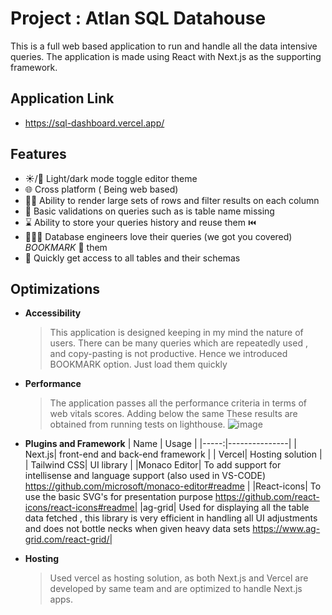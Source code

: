 
# Project : Atlan SQL Datahouse

This is a full web based application to run and handle all the data intensive queries. 
The application is made using React with Next.js as the supporting framework.
 
## Application Link
- https://sql-dashboard.vercel.app/
## Features

- ☀️/🌚 Light/dark mode toggle editor theme
- 🌐 Cross platform ( Being web based) 
- 💪🏼 Ability to render large sets of rows and filter results on each column
- 🧐 Basic validations on queries such as is table name missing 
- ⌛️ Ability to store your queries history and reuse them ⏮️
- 👨🏼‍💻 Database engineers  love their queries (we got you covered) *BOOKMARK* 📌 them 
- 📑 Quickly get access to all tables and their schemas 


## Optimizations

* **Accessibility**
  >This application is designed keeping in my mind the nature of users. There can be many queries which are repeatedly used , and copy-pasting is not productive. Hence we introduced BOOKMARK option. Just load them quickly

* **Performance**
  >The application passes all the performance criteria in terms of web vitals scores. Adding below the same
  These results are obtained from running tests on lighthouse.
  ![image](https://user-images.githubusercontent.com/40730167/198918592-cb7e8cd3-f167-444a-ac26-50e1b19c26d9.png)

* **Plugins and Framework**
    | Name | Usage         |
    |-----:|---------------|
    |     Next.js| front-end and back-end framework        |
    |     Vercel| Hosting solution               |
    |     Tailwind CSS| UI library                | 
    |Monaco Editor| To add support for intellisense and language support (also used in VS-CODE) https://github.com/microsoft/monaco-editor#readme |
    |React-icons| To use the basic SVG's for presentation purpose https://github.com/react-icons/react-icons#readme|
    |ag-grid| Used for displaying all the table data fetched , this library is very efficient in handling all UI adjustments and does not bottle necks when given heavy data sets https://www.ag-grid.com/react-grid/|

* **Hosting**
  >Used vercel as hosting solution, as both Next.js and Vercel are developed by same team and are optimized to handle Next.js apps.
  






